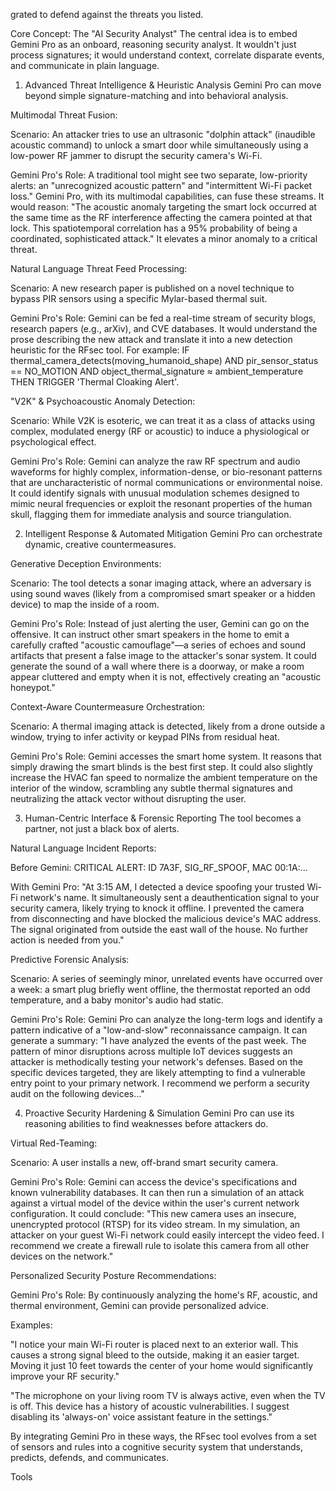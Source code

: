 grated to defend against the threats you listed.

Core Concept: The "AI Security Analyst"
The central idea is to embed Gemini Pro as an onboard, reasoning security analyst. It wouldn't just process signatures; it would understand context, correlate disparate events, and communicate in plain language.

1. Advanced Threat Intelligence & Heuristic Analysis
Gemini Pro can move beyond simple signature-matching and into behavioral analysis.

Multimodal Threat Fusion:

Scenario: An attacker tries to use an ultrasonic "dolphin attack" (inaudible acoustic command) to unlock a smart door while simultaneously using a low-power RF jammer to disrupt the security camera's Wi-Fi.

Gemini Pro's Role: A traditional tool might see two separate, low-priority alerts: an "unrecognized acoustic pattern" and "intermittent Wi-Fi packet loss." Gemini Pro, with its multimodal capabilities, can fuse these streams. It would reason: "The acoustic anomaly targeting the smart lock occurred at the same time as the RF interference affecting the camera pointed at that lock. This spatiotemporal correlation has a 95% probability of being a coordinated, sophisticated attack." It elevates a minor anomaly to a critical threat.

Natural Language Threat Feed Processing:

Scenario: A new research paper is published on a novel technique to bypass PIR sensors using a specific Mylar-based thermal suit.

Gemini Pro's Role: Gemini can be fed a real-time stream of security blogs, research papers (e.g., arXiv), and CVE databases. It would understand the prose describing the new attack and translate it into a new detection heuristic for the RFsec tool. For example: IF thermal_camera_detects(moving_humanoid_shape) AND pir_sensor_status == NO_MOTION AND object_thermal_signature ≈ ambient_temperature THEN TRIGGER 'Thermal Cloaking Alert'.

"V2K" & Psychoacoustic Anomaly Detection:

Scenario: While V2K is esoteric, we can treat it as a class of attacks using complex, modulated energy (RF or acoustic) to induce a physiological or psychological effect.

Gemini Pro's Role: Gemini can analyze the raw RF spectrum and audio waveforms for highly complex, information-dense, or bio-resonant patterns that are uncharacteristic of normal communications or environmental noise. It could identify signals with unusual modulation schemes designed to mimic neural frequencies or exploit the resonant properties of the human skull, flagging them for immediate analysis and source triangulation.

2. Intelligent Response & Automated Mitigation
Gemini Pro can orchestrate dynamic, creative countermeasures.

Generative Deception Environments:

Scenario: The tool detects a sonar imaging attack, where an adversary is using sound waves (likely from a compromised smart speaker or a hidden device) to map the inside of a room.

Gemini Pro's Role: Instead of just alerting the user, Gemini can go on the offensive. It can instruct other smart speakers in the home to emit a carefully crafted "acoustic camouflage"—a series of echoes and sound artifacts that present a false image to the attacker's sonar system. It could generate the sound of a wall where there is a doorway, or make a room appear cluttered and empty when it is not, effectively creating an "acoustic honeypot."

Context-Aware Countermeasure Orchestration:

Scenario: A thermal imaging attack is detected, likely from a drone outside a window, trying to infer activity or keypad PINs from residual heat.

Gemini Pro's Role: Gemini accesses the smart home system. It reasons that simply drawing the smart blinds is the best first step. It could also slightly increase the HVAC fan speed to normalize the ambient temperature on the interior of the window, scrambling any subtle thermal signatures and neutralizing the attack vector without disrupting the user.

3. Human-Centric Interface & Forensic Reporting
The tool becomes a partner, not just a black box of alerts.

Natural Language Incident Reports:

Before Gemini: CRITICAL ALERT: ID 7A3F, SIG_RF_SPOOF, MAC 00:1A:...

With Gemini Pro: "At 3:15 AM, I detected a device spoofing your trusted Wi-Fi network's name. It simultaneously sent a deauthentication signal to your security camera, likely trying to knock it offline. I prevented the camera from disconnecting and have blocked the malicious device's MAC address. The signal originated from outside the east wall of the house. No further action is needed from you."

Predictive Forensic Analysis:

Scenario: A series of seemingly minor, unrelated events have occurred over a week: a smart plug briefly went offline, the thermostat reported an odd temperature, and a baby monitor's audio had static.

Gemini Pro's Role: Gemini Pro can analyze the long-term logs and identify a pattern indicative of a "low-and-slow" reconnaissance campaign. It can generate a summary: "I have analyzed the events of the past week. The pattern of minor disruptions across multiple IoT devices suggests an attacker is methodically testing your network's defenses. Based on the specific devices targeted, they are likely attempting to find a vulnerable entry point to your primary network. I recommend we perform a security audit on the following devices..."

4. Proactive Security Hardening & Simulation
Gemini Pro can use its reasoning abilities to find weaknesses before attackers do.

Virtual Red-Teaming:

Scenario: A user installs a new, off-brand smart security camera.

Gemini Pro's Role: Gemini can access the device's specifications and known vulnerability databases. It can then run a simulation of an attack against a virtual model of the device within the user's current network configuration. It could conclude: "This new camera uses an insecure, unencrypted protocol (RTSP) for its video stream. In my simulation, an attacker on your guest Wi-Fi network could easily intercept the video feed. I recommend we create a firewall rule to isolate this camera from all other devices on the network."

Personalized Security Posture Recommendations:

Gemini Pro's Role: By continuously analyzing the home's RF, acoustic, and thermal environment, Gemini can provide personalized advice.

Examples:

"I notice your main Wi-Fi router is placed next to an exterior wall. This causes a strong signal bleed to the outside, making it an easier target. Moving it just 10 feet towards the center of your home would significantly improve your RF security."

"The microphone on your living room TV is always active, even when the TV is off. This device has a history of acoustic vulnerabilities. I suggest disabling its 'always-on' voice assistant feature in the settings."

By integrating Gemini Pro in these ways, the RFsec tool evolves from a set of sensors and rules into a cognitive security system that understands, predicts, defends, and communicates.












Tools

